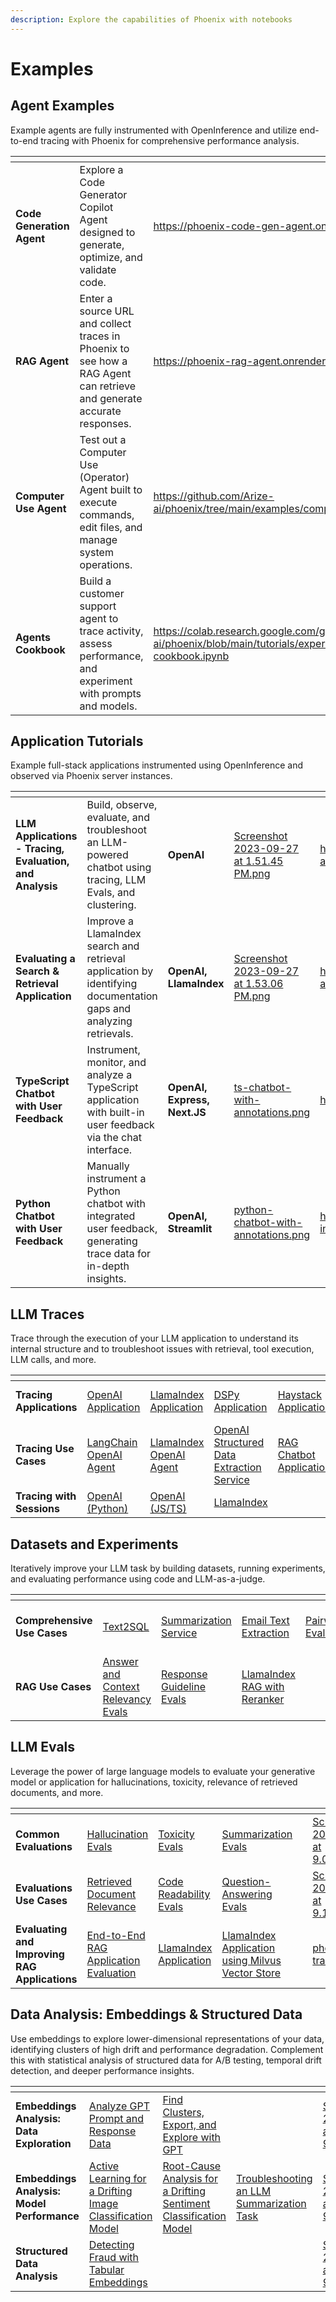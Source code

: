 ```yaml
---
description: Explore the capabilities of Phoenix with notebooks
---
```


# Examples

## Agent Examples&#x20;

Example agents are fully instrumented with OpenInference and utilize end-to-end tracing with Phoenix for comprehensive performance analysis.

<table data-card-size="large" data-view="cards"><thead><tr><th></th><th></th><th data-hidden data-card-target data-type="content-ref"></th><th data-hidden data-card-cover data-type="files"></th></tr></thead><tbody><tr><td><strong>Code Generation Agent</strong></td><td>Explore a Code Generator Copilot Agent designed to generate, optimize, and validate code. </td><td><a href="https://phoenix-code-gen-agent.onrender.com/">https://phoenix-code-gen-agent.onrender.com/</a></td><td><a href=".gitbook/assets/Screenshot 2025-03-17 at 4.19.56 PM.png">Screenshot 2025-03-17 at 4.19.56 PM.png</a></td></tr><tr><td><strong>RAG Agent</strong></td><td>Enter a source URL and collect traces in Phoenix to see how a RAG Agent can retrieve and generate accurate responses.</td><td><a href="https://phoenix-rag-agent.onrender.com/">https://phoenix-rag-agent.onrender.com/</a></td><td><a href=".gitbook/assets/Screenshot 2025-03-17 at 4.11.34 PM.png">Screenshot 2025-03-17 at 4.11.34 PM.png</a></td></tr><tr><td><strong>Computer Use Agent</strong></td><td>Test out a Computer Use (Operator) Agent built to execute commands, edit files, and manage system operations. </td><td><a href="https://github.com/Arize-ai/phoenix/tree/main/examples/computer_use_agent">https://github.com/Arize-ai/phoenix/tree/main/examples/computer_use_agent</a></td><td><a href=".gitbook/assets/Screenshot 2025-03-17 at 4.15.31 PM.png">Screenshot 2025-03-17 at 4.15.31 PM.png</a></td></tr><tr><td><strong>Agents Cookbook</strong></td><td>Build a customer support agent to trace activity, assess performance, and experiment with prompts and models.</td><td><a href="https://colab.research.google.com/github/Arize-ai/phoenix/blob/main/tutorials/experiments/agents-cookbook.ipynb">https://colab.research.google.com/github/Arize-ai/phoenix/blob/main/tutorials/experiments/agents-cookbook.ipynb</a></td><td><a href=".gitbook/assets/Screenshot 2025-03-17 at 4.24.19 PM.png">Screenshot 2025-03-17 at 4.24.19 PM.png</a></td></tr></tbody></table>

## Application Tutorials

Example full-stack applications instrumented using OpenInference and observed via Phoenix server instances.

<table data-card-size="large" data-view="cards"><thead><tr><th></th><th></th><th></th><th data-hidden data-card-cover data-type="files"></th><th data-hidden data-card-target data-type="content-ref"></th></tr></thead><tbody><tr><td><strong>LLM Applications - Tracing, Evaluation, and Analysis</strong></td><td>Build, observe, evaluate, and troubleshoot an LLM-powered chatbot using tracing, LLM Evals, and clustering.</td><td><strong>OpenAI</strong></td><td><a href=".gitbook/assets/Screenshot 2023-09-27 at 1.51.45 PM.png">Screenshot 2023-09-27 at 1.51.45 PM.png</a></td><td><a href="https://colab.research.google.com/github/Arize-ai/phoenix/blob/main/tutorials/llm_ops_overview.ipynb">https://colab.research.google.com/github/Arize-ai/phoenix/blob/main/tutorials/llm_ops_overview.ipynb</a></td></tr><tr><td><strong>Evaluating a Search &#x26; Retrieval Application</strong> </td><td>Improve a LlamaIndex search and retrieval application by identifying documentation gaps and analyzing retrievals. </td><td><strong>OpenAI, LlamaIndex</strong></td><td><a href=".gitbook/assets/Screenshot 2023-09-27 at 1.53.06 PM.png">Screenshot 2023-09-27 at 1.53.06 PM.png</a></td><td><a href="https://colab.research.google.com/github/Arize-ai/phoenix/blob/main/tutorials/llama_index_search_and_retrieval_tutorial.ipynb">https://colab.research.google.com/github/Arize-ai/phoenix/blob/main/tutorials/llama_index_search_and_retrieval_tutorial.ipynb</a></td></tr><tr><td><strong>TypeScript Chatbot with User Feedback</strong></td><td>Instrument, monitor, and analyze a TypeScript application with built-in user feedback via the chat interface.</td><td><strong>OpenAI, Express, Next.JS</strong></td><td><a href=".gitbook/assets/ts-chatbot-with-annotations.png">ts-chatbot-with-annotations.png</a></td><td><a href="https://github.com/Arize-ai/openinference/tree/main/js/examples/openai">https://github.com/Arize-ai/openinference/tree/main/js/examples/openai</a></td></tr><tr><td><strong>Python Chatbot with User Feedback</strong></td><td>Manually instrument a Python chatbot with integrated user feedback, generating trace data for in-depth insights.</td><td><strong>OpenAI, Streamlit</strong></td><td><a href=".gitbook/assets/python-chatbot-with-annotations.png">python-chatbot-with-annotations.png</a></td><td><a href="https://github.com/Arize-ai/phoenix/tree/main/examples/manually-instrumented-chatbot">https://github.com/Arize-ai/phoenix/tree/main/examples/manually-instrumented-chatbot</a></td></tr></tbody></table>

## LLM Traces

Trace through the execution of your LLM application to understand its internal structure and to troubleshoot issues with retrieval, tool execution, LLM calls, and more.

<table data-view="cards"><thead><tr><th></th><th></th><th></th><th></th><th></th><th></th><th></th><th></th><th data-hidden data-card-cover data-type="files"></th></tr></thead><tbody><tr><td><strong>Tracing Applications</strong></td><td><a href="https://colab.research.google.com/github/Arize-ai/phoenix/blob/main/tutorials/hosted_phoenix/hosted_phoenix_openai_tutorial.ipynb">OpenAI Application</a></td><td><a href="https://colab.research.google.com/github/Arize-ai/phoenix/blob/main/tutorials/hosted_phoenix/hosted_phoenix_llamaindex_tutorial.ipynb">LlamaIndex Application</a></td><td><a href="https://colab.research.google.com/github/Arize-ai/phoenix/blob/main/tutorials/tracing/dspy_tracing_tutorial.ipynb">DSPy Application</a></td><td><a href="https://github.com/Arize-ai/phoenix/blob/main/tutorials/tracing/haystack_tracing_tutorial.ipynb">Haystack Application</a></td><td><a href="https://github.com/Arize-ai/phoenix/blob/main/tutorials/tracing/groq_tracing_tutorial.ipynb">Groq Application</a></td><td><a href="https://github.com/Arize-ai/phoenix/blob/main/tutorials/tracing/crewai_tracing_tutorial.ipynb">CrewAI Application</a></td><td></td><td><a href=".gitbook/assets/Screenshot 2025-03-16 at 8.57.02 PM.png">Screenshot 2025-03-16 at 8.57.02 PM.png</a></td></tr><tr><td><strong>Tracing Use Cases</strong></td><td><a href="https://colab.research.google.com/github/Arize-ai/phoenix/blob/main/tutorials/tracing/langchain_agent_tracing_tutorial.ipynb">LangChain OpenAI Agent</a></td><td><a href="https://colab.research.google.com/github/Arize-ai/phoenix/blob/main/tutorials/tracing/llama_index_openai_agent_tracing_tutorial.ipynb">LlamaIndex OpenAI Agent</a></td><td><a href="https://colab.research.google.com/github/Arize-ai/phoenix/blob/main/tutorials/tracing/openai_tracing_tutorial.ipynb">O</a><a href="https://colab.research.google.com/github/Arize-ai/phoenix/blob/main/tutorials/tracing/openai_tracing_tutorial.ipynb">penAI Structured Data Extraction Service</a></td><td><a href="https://colab.research.google.com/github/Arize-ai/phoenix/blob/main/tutorials/llm_application_tracing_evaluating_and_analysis.ipynb">R</a><a href="https://colab.research.google.com/github/Arize-ai/phoenix/blob/main/tutorials/llm_application_tracing_evaluating_and_analysis.ipynb">AG C</a><a href="https://colab.research.google.com/github/Arize-ai/phoenix/blob/main/tutorials/llm_application_tracing_evaluating_and_analysis.ipynb">hatbot Application</a></td><td><a href="https://colab.research.google.com/github/Arize-ai/phoenix/blob/main/tutorials/tracing/langchain_tracing_tutorial.ipynb">LangChain + OpenAI RAG Application</a></td><td><a href="https://colab.research.google.com/github/Arize-ai/phoenix/blob/main/tutorials/tracing/llama_index_tracing_tutorial.ipynb">LlamaIndex + OpenAI RAG Application</a></td><td></td><td><a href=".gitbook/assets/agent_tracing.png">agent_tracing.png</a></td></tr><tr><td><strong>Tracing with Sessions</strong></td><td><a href="https://colab.research.google.com/github/Arize-ai/phoenix/blob/main/tutorials/tracing/openai_sessions_tutorial.ipynb">OpenAI (Python)</a></td><td><a href="https://github.com/Arize-ai/phoenix/blob/main/js/examples/notebooks/tracing_openai_sessions_tutorial.ipynb">OpenAI (JS/TS)</a></td><td><a href="https://colab.research.google.com/github/Arize-ai/phoenix/blob/main/tutorials/tracing/project_sessions_llama_index_query_engine.ipynb">LlamaIndex</a></td><td></td><td></td><td></td><td></td><td><a href=".gitbook/assets/sessions.png">sessions.png</a></td></tr></tbody></table>

## Datasets and Experiments

Iteratively improve your LLM task by building datasets, running experiments, and evaluating performance using code and LLM-as-a-judge.

<table data-card-size="large" data-view="cards"><thead><tr><th></th><th></th><th></th><th></th><th></th><th data-hidden data-card-cover data-type="files"></th></tr></thead><tbody><tr><td><strong>Comprehensive</strong> <strong>Use Cases</strong></td><td><a href="https://colab.research.google.com/github/Arize-ai/phoenix/blob/main/tutorials/experiments/txt2sql.ipynb">Text2SQL</a></td><td><a href="https://colab.research.google.com/github/Arize-ai/phoenix/blob/main/tutorials/experiments/summarization.ipynb">Summarization Service</a></td><td><a href="https://colab.research.google.com/github/Arize-ai/phoenix/blob/main/tutorials/experiments/langchain_email_extraction.ipynb">Email Text Extraction</a></td><td><a href="https://colab.research.google.com/github/Arize-ai/phoenix/blob/main/tutorials/experiments/llama-index/pairwise_eval.ipynb">Pairwise Evaluator</a></td><td><a href=".gitbook/assets/Screenshot 2025-03-16 at 9.13.18 PM.png">Screenshot 2025-03-16 at 9.13.18 PM.png</a></td></tr><tr><td><strong>RAG Use Cases</strong></td><td><a href="https://colab.research.google.com/github/Arize-ai/phoenix/blob/main/tutorials/experiments/llama-index/answer_and_context_relevancy.ipynb">Answer and Context Relevancy Evals</a></td><td><a href="https://colab.research.google.com/github/Arize-ai/phoenix/blob/main/tutorials/experiments/llama-index/guideline_eval.ipynb">Response Guideline Evals</a></td><td><a href="https://colab.research.google.com/github/Arize-ai/phoenix/blob/main/tutorials/experiments/run_experiments_with_llama_index.ipynb">LlamaIndex RAG with Reranker</a></td><td></td><td><a href=".gitbook/assets/Screenshot 2025-03-16 at 9.09.17 PM.png">Screenshot 2025-03-16 at 9.09.17 PM.png</a></td></tr></tbody></table>

## LLM Evals

Leverage the power of large language models to evaluate your generative model or application for hallucinations, toxicity, relevance of retrieved documents, and more.

<table data-view="cards"><thead><tr><th></th><th></th><th></th><th></th><th></th><th data-hidden data-card-cover data-type="files"></th></tr></thead><tbody><tr><td><strong>Common</strong> <strong>Evaluations</strong></td><td><a href="https://colab.research.google.com/github/Arize-ai/phoenix/blob/main/tutorials/evals/evaluate_hallucination_classifications.ipynb">Hallucination Evals</a></td><td><a href="https://colab.research.google.com/github/Arize-ai/phoenix/blob/main/tutorials/evals/evaluate_toxicity_classifications.ipynb">Toxicity Evals</a></td><td><a href="https://colab.research.google.com/github/Arize-ai/phoenix/blob/main/tutorials/evals/evaluate_summarization_classifications.ipynb">Summarization Evals</a></td><td></td><td><a href=".gitbook/assets/Screenshot 2025-03-16 at 9.04.17 PM.png">Screenshot 2025-03-16 at 9.04.17 PM.png</a></td></tr><tr><td><strong>Evaluations Use Cases</strong></td><td><a href="https://colab.research.google.com/github/Arize-ai/phoenix/blob/main/tutorials/evals/evaluate_relevance_classifications.ipynb">Retrieved Document Relevance</a></td><td><a href="https://colab.research.google.com/github/Arize-ai/phoenix/blob/main/tutorials/evals/evaluate_code_readability_classifications.ipynb">Code Readability Evals</a></td><td><a href="https://colab.research.google.com/github/Arize-ai/phoenix/blob/main/tutorials/evals/evaluate_QA_classifications.ipynb">Question-Answering Evals</a></td><td></td><td><a href=".gitbook/assets/Screenshot 2025-03-16 at 9.16.58 PM.png">Screenshot 2025-03-16 at 9.16.58 PM.png</a></td></tr><tr><td><strong>Evaluating and Improving RAG Applications</strong></td><td><a href="https://colab.research.google.com/github/Arize-ai/phoenix/blob/main/tutorials/evals/evaluate_rag.ipynb">End-to-End RAG Application Evaluation</a></td><td><a href="https://colab.research.google.com/github/Arize-ai/phoenix/blob/main/tutorials/milvus_llamaindex_search_and_retrieval_tutorial.ipynb">LlamaIndex Application</a></td><td><a href="https://colab.research.google.com/github/Arize-ai/phoenix/blob/main/tutorials/milvus_llamaindex_search_and_retrieval_tutorial.ipynb">LlamaIndex Application using Milvus Vector Store</a></td><td></td><td><a href=".gitbook/assets/phoenix-traces.webp">phoenix-traces.webp</a></td></tr></tbody></table>

## Data Analysis: Embeddings & Structured Data

Use embeddings to explore lower-dimensional representations of your data, identifying clusters of high drift and performance degradation. Complement this with statistical analysis of structured data for A/B testing, temporal drift detection, and deeper performance insights.

<table data-view="cards"><thead><tr><th></th><th></th><th></th><th></th><th data-hidden data-card-cover data-type="files"></th></tr></thead><tbody><tr><td><strong>Embeddings Analysis: Data Exploration</strong> </td><td><a href="https://colab.research.google.com/github/Arize-ai/phoenix/blob/main/tutorials/llm_generative_gpt_4.ipynb">Analyze GPT Prompt and Response Data</a></td><td><a href="https://colab.research.google.com/github/Arize-ai/phoenix/blob/main/tutorials/find_cluster_export_and_explore_with_gpt.ipynb">Find Clusters, Export, and Explore with GPT</a></td><td></td><td><a href=".gitbook/assets/Screenshot 2025-03-16 at 9.00.39 PM.png">Screenshot 2025-03-16 at 9.00.39 PM.png</a></td></tr><tr><td><strong>Embeddings Analysis: Model Performance</strong></td><td><a href="https://colab.research.google.com/github/Arize-ai/phoenix/blob/main/tutorials/image_classification_tutorial.ipynb">Active Learning for a Drifting Image Classification Model</a></td><td><a href="https://colab.research.google.com/github/Arize-ai/phoenix/blob/main/tutorials/sentiment_classification_tutorial.ipynb">Root-Cause Analysis for a Drifting Sentiment Classification Model</a></td><td><a href="https://colab.research.google.com/github/Arize-ai/phoenix/blob/main/tutorials/llm_summarization_tutorial.ipynb">Troubleshooting an LLM Summarization Task</a></td><td><a href=".gitbook/assets/Screenshot 2025-03-16 at 9.02.31 PM.png">Screenshot 2025-03-16 at 9.02.31 PM.png</a></td></tr><tr><td><strong>Structured Data Analysis</strong></td><td><a href="https://colab.research.google.com/github/Arize-ai/phoenix/blob/main/tutorials/credit_card_fraud_tutorial.ipynb">Detecting Fraud with Tabular Embeddings</a></td><td></td><td></td><td><a href=".gitbook/assets/Screenshot 2025-03-16 at 9.03.03 PM.png">Screenshot 2025-03-16 at 9.03.03 PM.png</a></td></tr></tbody></table>
